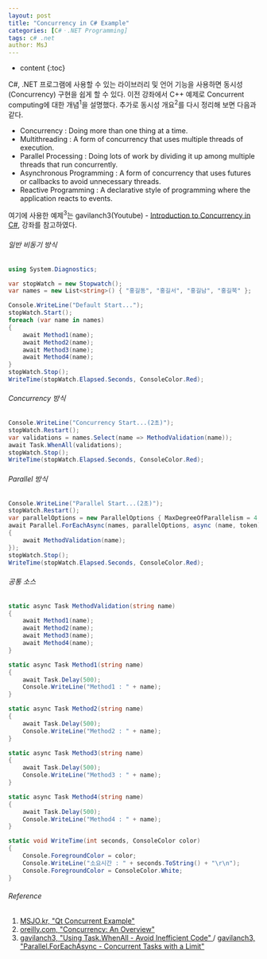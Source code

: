 ```yaml
---
layout: post
title: "Concurrency in C# Example"
categories: [C#ㆍ.NET Programming]
tags: c# .net
author: MsJ
---
```


* content
{:toc}

C#, .NET 프로그램에 사용할 수 있는 라이브러리 및 언어 기능을 사용하면 동시성(Concurrency) 구현을 쉽게 할 수 있다. 이전 강좌에서  C\+\+ 예제로 Concurrent computing에 대한 개념<sup>1</sup>을 설명했다. 추가로 동시성 개요<sup>2</sup>를 다시 정리해 보면 다음과 같다. 

* Concurrency : Doing more than one thing at a time.
* Multithreading : A form of concurrency that uses multiple threads of execution.
* Parallel Processing : Doing lots of work by dividing it up among multiple threads that run concurrently.
* Asynchronous Programming : A form of concurrency that uses futures or callbacks to avoid unnecessary threads.
* Reactive Programming : A declarative style of programming where the application reacts to events.

여기에 사용한 예제<sup>3</sup>는 gavilanch3(Youtube) - [Introduction to Concurrency in C#](https://www.youtube.com/watch?v=4LBmvcPrO1Q&list=PLiG4KxH00ZpnS4f_r41YmGT7LECZfWveV), 강좌를 참고하였다.

###### 일반 비동기 방식
```cs
using System.Diagnostics;

var stopWatch = new Stopwatch();
var names = new List<string>() { "홍길동", "홍길서", "홍길남", "홍길북" };

Console.WriteLine("Default Start...");
stopWatch.Start();
foreach (var name in names)
{
    await Method1(name);
    await Method2(name);
    await Method3(name);
    await Method4(name);
}
stopWatch.Stop();
WriteTime(stopWatch.Elapsed.Seconds, ConsoleColor.Red);
```






###### Concurrency 방식
```cs
Console.WriteLine("Concurrency Start...(2초)");
stopWatch.Restart();
var validations = names.Select(name => MethodValidation(name));
await Task.WhenAll(validations);
stopWatch.Stop();
WriteTime(stopWatch.Elapsed.Seconds, ConsoleColor.Red);
```

###### Parallel 방식
```cs
Console.WriteLine("Parallel Start...(2초)");
stopWatch.Restart();
var parallelOptions = new ParallelOptions { MaxDegreeOfParallelism = 4 };
await Parallel.ForEachAsync(names, parallelOptions, async (name, token) =>
{
    await MethodValidation(name);
});
stopWatch.Stop();
WriteTime(stopWatch.Elapsed.Seconds, ConsoleColor.Red);
```

###### 공통 소스
```cs
static async Task MethodValidation(string name)
{
    await Method1(name);
    await Method2(name);
    await Method3(name);
    await Method4(name);
}

static async Task Method1(string name)
{
    await Task.Delay(500);
    Console.WriteLine("Method1 : " + name);
}

static async Task Method2(string name)
{
    await Task.Delay(500);
    Console.WriteLine("Method2 : " + name);
}

static async Task Method3(string name)
{
    await Task.Delay(500);
    Console.WriteLine("Method3 : " + name);
}

static async Task Method4(string name)
{
    await Task.Delay(500);
    Console.WriteLine("Method4 : " + name);
}

static void WriteTime(int seconds, ConsoleColor color)
{
    Console.ForegroundColor = color;
    Console.WriteLine("소요시간 : " + seconds.ToString() + "\r\n");
    Console.ForegroundColor = ConsoleColor.White;
}
```

###### Reference
1. [MSJO.kr, "Qt Concurrent Example"](https://msjo.kr/2021/10/08/1/)
2. [oreilly.com, "Concurrency: An Overview"](https://www.oreilly.com/library/view/concurrency-in-c/9781491906675/ch01.html)
3. [gavilanch3, "Using Task.WhenAll - Avoid Inefficient Code" ](https://www.youtube.com/watch?v=cTXkBTSQWEs) / [gavilanch3, "Parallel.ForEachAsync - Concurrent Tasks with a Limit"](https://www.youtube.com/watch?v=Ct4dBsJAKoA)
